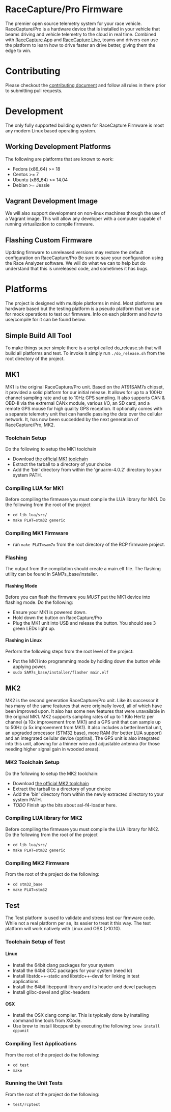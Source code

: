 RaceCapture/Pro Firmware
=====
The premier open source telemetry system for your race vehicle.
RaceCapture/Pro is a hardware device that is installed in your vehicle
that beams driving and vehicle telemetry to the cloud in real
time. Combined with [RaceCapture
App](https://github.com/autosportlabs/RaceCapture_App) and
[RaceCapture Live](https://race-capture.com/), teams and drivers can
use the platform to learn how to drive faster an drive better, giving
them the edge to win.


# Contributing
Please checkout the [contributing document](/CONTRIBUTING.md) and
follow all rules in there prior to submitting pull requests.


# Development
The only fully supported building system for RaceCapture Firmware is
most any modern Linux based operating system.

## Working Development Platforms
The following are platforms that are known to work:
* Fedora (x86_64) >= 18
* Centos >= 7
* Ubuntu (x86_64) >= 14.04
* Debian >= Jessie

## Vagrant Development Image
We will also support development on non-linux machines through the use
of a Vagrant image.  This will allow any developer with a computer
capable of running virtualization to compile firmware.

## Flashing Custom Firmware
Updating firmware to unreleased versions may restore the default
configuration on RaceCapture/Pro Be sure to save your configuration
using the Race Analyzer software.  We will do what we can to help
but do understand that this is unreleased code, and sometimes it has
bugs.

# Platforms
The project is designed with multiple platforms in mind.  Most
platforms are hardware based but the testing platform is a pseudo
platform that we use for mock operations to test our firmware.  Info
on each platform and how to use/compile for it can be found below.

## Simple Build All Tool
To make things super simple there is a script called do_release.sh
that will build all platforms and test.  To invoke it simply run
`./do_release.sh` from the root directory of the project.

## MK1
MK1 is the original RaceCapture/Pro unit.  Based on the AT91SAM7s
chipset, it provided a solid platform for our initial release.  It
allows for up to a 100Hz channel sampling rate and up to 10Hz GPS
sampling.  It also supports CAN & OBD-II via the extrernal CANx
module, various I/O, an SD card, and a remote GPS mouse for high
quality GPS reception.  It optionally comes with a separate telemetry
unit that can handle passing the data over the cellular network.  It,
has now been succedded by the next generation of RaceCapture/Pro, MK2.

### Toolchain Setup
Do the following to setup the MK1 toolchain
* Download [the official MK1
  toolchain](https://s3-us-west-2.amazonaws.com/asl-firmware/vagrant_setup/gnuarm-4.0.2.tgz)
* Extract the tarball to a directory of your choice
* Add the 'bin' directory from within the 'gnuarm-4.0.2' directory to
  your system PATH.

### Compiling LUA for MK1
Before compiling the firmware you must compile the LUA library for MK1.  Do the following from the root of the project
* `cd lib_lua/src/`
* `make PLAT=stm32 generic`

### Compiling MK1 Firmware
* run `make PLAT=sam7x` from the root directory of the RCP firmware
  project.

### Flashing
The output from the compilation should create a main.elf file.  The
flashing utility can be found in SAM7s_base/installer.

#### Flashing Mode
Before you can flash the firmware you _MUST_ put the MK1 device into
flashing mode.  Do the following:

* Ensure your MK1 is powered down.
* Hold down the button on RaceCapture/Pro
* Plug the MK1 unit into USB and release the button. You should see 3 green LEDs light up.

#### Flashing in Linux
Perform the following steps from the root level of the project:
* Put the MK1 into programming mode by holding down the button while
  applying power.
* `sudo SAM7s_base/installer/flasher main.elf`


## MK2
MK2 is the second generation RaceCapture/Pro unit.  Like its successor
it has many of the same features that were originally loved, all of
which have been improved upon.  It also has some new features that
were unavailable in the original MK1.  MK2 supports sampling rates of
up to 1 Kilo Hertz per channel (a 10x improvement from MK1) and a GPS unit
that can sample up to 50Hz (a 5x improvement from MK1).  It also
includes a betteriInertial unit, an upgraded processor (STM32 base),
more RAM (for better LUA support) and an integrated cellular device
(optinal).  The GPS unit is also integrated into this unit, allowing
for a thinner wire and adjustable antenna (for those needing higher
signal gain in wooded areas).

### MK2 Toolchain Setup
Do the following to setup the MK2 toolchain:
* Download [the official MK2
  toolchain](https://s3-us-west-2.amazonaws.com/asl-firmware/vagrant_setup/gcc-arm-none-eabi-4_7-2013q1.tgz)
* Extract the tarball to a directory of your choice
* Add the 'bin' directory from within the newly extracted directory to
  your system PATH.
* _TODO_ Finish up the bits about asl-f4-loader here.

### Compiling LUA library for MK2
Before compiling the firmware you must compile the LUA library for MK2.  Do the following from the root of the project
* `cd lib_lua/src/`
* `make PLAT=stm32 generic`

### Compiling MK2 Firmware
From the root of the project do the following:
* `cd stm32_base`
* `make PLAT=stm32`


## Test
The Test platform is used to validate and stress test our firmware code.
While not a real platform per se, its easier to treat it this way.  The
test platform will work natively with Linux and OSX (>10.10).

### Toolchain Setup of Test
#### Linux
* Install the 64bit clang packages for your system
* Install the 64bit GCC packages for your system (need ld)
* Install libstdc++-static and libstdc++-devel for linking in test applications.
* Install the 64bit libcppunit library and its header and devel packages
* Install glibc-devel and glibc-headers

#### OSX
* Install the OSX clang compiler.  This is typically done by installing command line tools from XCode.
* Use brew to install libcppunit by executing the following: `brew install cppunit`

### Compiling Test Applications
From the root of the project do the following:
* `cd test`
* `make`

### Running the Unit Tests
From the root of the project do the following:
* `test/rcptest`
